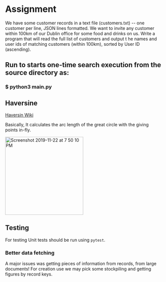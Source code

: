 
# Assignment

We have some customer records in a text file (customers.txt) -- one customer per line, 
JSON lines formatted. We want to invite any customer within 100km of our Dublin office for 
some food and drinks on us. Write a program that will read the full list of customers and output t
he names and user ids of matching customers (within 100km), sorted by User ID (ascending).

## Run to starts one-time search execution from the source directory as:

### $ python3 main.py

## Haversine 

[Haversin Wiki](https://en.wikipedia.org/wiki/Haversine_formula)

Basically, It calculates the arc length of the great circle with the giving points in-fly.

<img width="251" alt="Screenshot 2019-11-22 at 7 50 10 PM" src="https://user-images.githubusercontent.com/22388218/87174070-4a257900-c2f4-11ea-8ae7-cb133785dda3.png">

## Testing

For testing
Unit tests should be run using `pytest`.


### Better data fetching

A major issues was getting pieces of information from records, from large documents! For creation use we may pick some stockpiling and getting figures by record keys.

